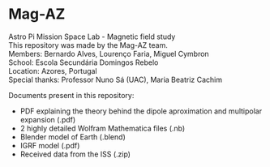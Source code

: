 # Mag-AZ
Astro Pi Mission Space Lab - Magnetic field study  
This repository was made by the Mag-AZ team.  
Members: Bernardo Alves, Lourenço Faria, Miguel Cymbron  
School: Escola Secundária Domingos Rebelo  
Location: Azores, Portugal  
Special thanks: Professor Nuno Sá (UAC), Maria Beatriz Cachim  
  
Documents present in this repository:
- PDF explaining the theory behind the dipole aproximation and multipolar expansion (.pdf)
- 2 highly detailed Wolfram Mathematica files (.nb)
- Blender model of Earth (.blend)
- IGRF model (.pdf)
- Received data from the ISS (.zip)
